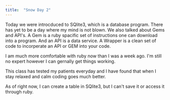 ```yaml
---
title:  "Snow Day 2"
---
```


Today we were introcduced to SQlite3, which is a database program. 
There has yet to be a day where my mind is not blown. 
We also talked about Gems and API's. A Gem is a ruby spacific set of instructions one can download into a program. And an API is a data service. A Wrapper is a clean set of code to incorperate an API or GEM into your code. 

I am much more comfortable with ruby now than I was a week ago. I'm still no expert however I can gernally get things working.

This class has tested my patients everyday and I have found that when I stay relaxed and calm coding goes much better. 

As of right now, I can create a table in SQlite3, but I can't save it or access it through ruby.

